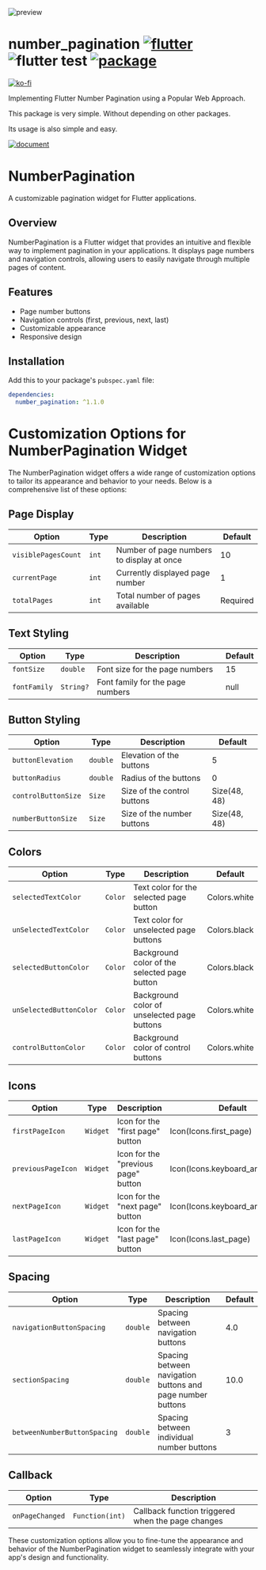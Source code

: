 
![preview](https://github.com/xpwmaosldk/number_pagination/assets/13146337/aed48430-96de-43ec-8864-dc75cae9a197)

# number_pagination [![flutter](https://img.shields.io/badge/Flutter-027DFD)](https://flutter.dev/) ![flutter test](https://github.com/xpwmaosldk/number_pagination/actions/workflows/flutter_test.yml/badge.svg) [![package](https://img.shields.io/badge/pub.dev-number__pagenation-0553B1)](https://pub.dev/packages/number_pagination) 

[![ko-fi](https://ko-fi.com/img/githubbutton_sm.svg)](https://ko-fi.com/Q5Q8BWZF)

Implementing Flutter Number Pagination using a Popular Web Approach.

This package is very simple. Without depending on other packages.

Its usage is also simple and easy.

[![document](https://img.shields.io/badge/Document-F25D50)](https://pub.dev/documentation/number_pagination/latest/number_pagination/NumberPagination-class.html)
# NumberPagination

A customizable pagination widget for Flutter applications.

## Overview

NumberPagination is a Flutter widget that provides an intuitive and flexible way to implement pagination in your applications. It displays page numbers and navigation controls, allowing users to easily navigate through multiple pages of content.

## Features

- Page number buttons
- Navigation controls (first, previous, next, last)
- Customizable appearance
- Responsive design

## Installation

Add this to your package's `pubspec.yaml` file:

```yaml
dependencies:
  number_pagination: ^1.1.0
```
# Customization Options for NumberPagination Widget

The NumberPagination widget offers a wide range of customization options to tailor its appearance and behavior to your needs. Below is a comprehensive list of these options:

## Page Display

| Option              | Type  | Description                               | Default  |
| ------------------- | ----- | ----------------------------------------- | -------- |
| `visiblePagesCount` | `int` | Number of page numbers to display at once | 10       |
| `currentPage`       | `int` | Currently displayed page number           | 1        |
| `totalPages`        | `int` | Total number of pages available           | Required |

## Text Styling

| Option       | Type      | Description                      | Default |
| ------------ | --------- | -------------------------------- | ------- |
| `fontSize`   | `double`  | Font size for the page numbers   | 15      |
| `fontFamily` | `String?` | Font family for the page numbers | null    |

## Button Styling

| Option              | Type     | Description                 | Default      |
| ------------------- | -------- | --------------------------- | ------------ |
| `buttonElevation`   | `double` | Elevation of the buttons    | 5            |
| `buttonRadius`      | `double` | Radius of the buttons       | 0            |
| `controlButtonSize` | `Size`   | Size of the control buttons | Size(48, 48) |
| `numberButtonSize`  | `Size`   | Size of the number buttons  | Size(48, 48) |

## Colors

| Option                  | Type    | Description                                  | Default      |
| ----------------------- | ------- | -------------------------------------------- | ------------ |
| `selectedTextColor`     | `Color` | Text color for the selected page button      | Colors.white |
| `unSelectedTextColor`   | `Color` | Text color for unselected page buttons       | Colors.black |
| `selectedButtonColor`   | `Color` | Background color of the selected page button | Colors.black |
| `unSelectedButtonColor` | `Color` | Background color of unselected page buttons  | Colors.white |
| `controlButtonColor`    | `Color` | Background color of control buttons          | Colors.white |

## Icons

| Option             | Type     | Description                         | Default                          |
| ------------------ | -------- | ----------------------------------- | -------------------------------- |
| `firstPageIcon`    | `Widget` | Icon for the "first page" button    | Icon(Icons.first_page)           |
| `previousPageIcon` | `Widget` | Icon for the "previous page" button | Icon(Icons.keyboard_arrow_left)  |
| `nextPageIcon`     | `Widget` | Icon for the "next page" button     | Icon(Icons.keyboard_arrow_right) |
| `lastPageIcon`     | `Widget` | Icon for the "last page" button     | Icon(Icons.last_page)            |

## Spacing

| Option                       | Type     | Description                                                | Default |
| ---------------------------- | -------- | ---------------------------------------------------------- | ------- |
| `navigationButtonSpacing`    | `double` | Spacing between navigation buttons                         | 4.0     |
| `sectionSpacing`             | `double` | Spacing between navigation buttons and page number buttons | 10.0    |
| `betweenNumberButtonSpacing` | `double` | Spacing between individual number buttons                  | 3       |

## Callback

| Option          | Type            | Description                                       |
| --------------- | --------------- | ------------------------------------------------- |
| `onPageChanged` | `Function(int)` | Callback function triggered when the page changes |

These customization options allow you to fine-tune the appearance and behavior of the NumberPagination widget to seamlessly integrate with your app's design and functionality.